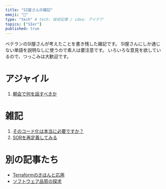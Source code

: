 ```yaml
---
title: "SI屋さんの雑記"
emoji: "📑"
type: "tech" # tech: 技術記事 / idea: アイデア
topics: ["SIer"]
published: true
---
```

ベテランのSI屋さんが考えたことを書き残した雑記です。
SI屋さんにしか通じない単語を説明なしに使うので素人は要注意です。
いろいろな意見を欲しているので、つっこみは大歓迎です。

# アジャイル
1. [朝会で何を話すべきか](https://zenn.dev/sway/articles/agile_daily_scrum)


# 雑記
1. [そのコード化は本当に必要ですか？](https://zenn.dev/sway/articles/si_codenization)
1. [SORを再定義してみる](https://zenn.dev/sway/articles/si_note_sor_redefinition)


# 別の記事たち
- [Terraformのきほんと応用](https://zenn.dev/sway/articles/terraform_index_list)
- [ソフトウェア品質の探求](https://zenn.dev/sway/articles/quality_index_list)
